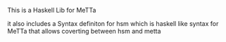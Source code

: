 This is a Haskell Lib for MeTTa

it also includes a Syntax definiton for hsm which is haskell like syntax for MeTTa that allows coverting between hsm and metta

